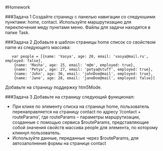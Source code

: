#Homework 

###Задача 1 
Создайте страницу с панелью навигации со следуюшими пунктами: home, contact. 
Используйте маршрутизацию для переключения меду пунктами меню. Файлы для задачи находятся в папке Task. 

###Задача 2 Добавьте в шаблон страницы home список со свойством name из следующего массива: 
``` 
   var people = [{name: 'Vasya', age: 20, email: 'vasya@mail.ru', employed: false}, 
    {name: 'Masha', age: 25, email: 'm@m', employed: true}, 
    {name: 'Petya', age: 27, email: 'petya@stuff', employed: true}, 
    {name: 'John', age: 36, email: 'johnDoe@mail', employed: true},
    {name: 'Jane', age: 28, email: 'janeDoe@mail', employed: false}]
```
Добавьте на страницу поддержку htm5Mode. 

###Задача 3
Добавьте на страницу следующий функционал: 
* При клике по элементу списка на странице home, пользователь перенаправляется на страницу contact по адресу ‘/contact + routeParams’, где routeParams – параметры маршрутизации, созданные с помощью сервиса $routeParams, представляющие собой значения свойств массива people для элемента, по которому кликнул пользователь. 
* Используйте данные, переданные через $routeParams, для автозаполнения формы на странице contact 